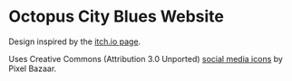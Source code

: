 # Octopus City Blues Website

Design inspired by the [itch.io page](https://ghost-in-a-bottle.itch.io/octopus-city-blues).

Uses Creative Commons (Attribution 3.0 Unported) [social media icons](https://www.iconfinder.com/search/icons?family=flatilicious) by Pixel Bazaar.
